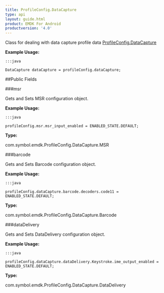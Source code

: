 ```yaml
---
title: ProfileConfig.DataCapture
type: api
layout: guide.html
product: EMDK For Android
productversion: '4.0'
---
```



Class for dealing with data capture profile data [ ProfileConfig.DataCapture](../ProfileConfig-DataCapture)
 
 

**Example Usage:**
	
	:::java
	
	DataCapture dataCapture = profileConfig.dataCapture;
	


##Public Fields

###msr

Gets and Sets MSR configuration object.
 
 

**Example Usage:**
	
	:::java
	
	profileConfig.msr.msr_input_enabled = ENABLED_STATE.DEFAULT;
	


**Type:**

com.symbol.emdk.ProfileConfig.DataCapture.MSR

###barcode

Gets and Sets Barcode configuration object.
 
 

**Example Usage:**
	
	:::java
	
	profileConfig.dataCapture.barcode.decoders.code11 = ENABLED_STATE.DEFAULT;
	


**Type:**

com.symbol.emdk.ProfileConfig.DataCapture.Barcode

###dataDelivery

Gets and Sets DataDelivery configuration object.
 
 

**Example Usage:**
	
	:::java
	
	profileConfig.dataCapture.dataDelivery.Keystroke.ime_output_enabled = ENABLED_STATE.DEFAULT;
	


**Type:**

com.symbol.emdk.ProfileConfig.DataCapture.DataDelivery









